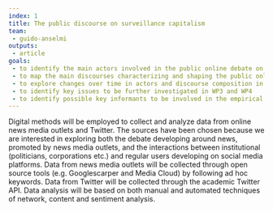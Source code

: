```yaml
---
index: 1
title: The public discourse on surveillance capitalism
team:
 - guido-anselmi
outputs:
 - article
goals:
 - to identify the main actors involved in the public online debate on surveillance capitalism  in Italy 
 - to map the main discourses characterizing and shaping the public online debate on  surveillance capitalism in Italy 
 - to explore changes over time in actors and discourse composition in the public online  debate on surveillance capitalism in Italy 
 - to identify key issues to be further investigated in WP3 and WP4 
 - to identify possible key informants to be involved in the empirical research planned for  WP4 
---
```


Digital methods will be employed to collect and analyze data from online news media  outlets and Twitter. The sources have been chosen because we are interested in exploring  both the debate developing around news, promoted by news media outlets, and the  interactions between institutional (politicians, corporations etc.) and regular users  developing on social media platforms. Data from news media outlets will be collected  through open source tools (e.g. Googlescarper and Media Cloud) by following ad hoc keywords. Data from Twitter will be collected through the academic Twitter API. Data  analysis will be based on both manual and automated techniques of network, content and sentiment analysis.
